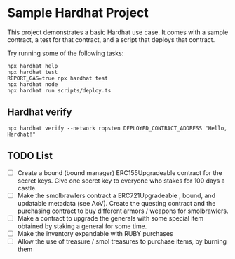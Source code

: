 # Sample Hardhat Project

This project demonstrates a basic Hardhat use case. It comes with a sample contract, a test for that contract, and a script that deploys that contract.

Try running some of the following tasks:

```shell
npx hardhat help
npx hardhat test
REPORT_GAS=true npx hardhat test
npx hardhat node
npx hardhat run scripts/deploy.ts
```

## Hardhat verify

```shell
npx hardhat verify --network ropsten DEPLOYED_CONTRACT_ADDRESS "Hello, Hardhat!"
```

## TODO List

- [ ] Create a bound (bound manager) ERC155Upgradeable contract for the secret keys. Give one secret key to everyone who stakes for 100 days a castle. 
- [ ] Make the smolbrawlers contract a ERC721Upgradeable , bound, and updatable metadata (see AoV). Create the questing contract and the purchasing contract to buy different armors / weapons for smolbrawlers.
- [ ] Make a contract to upgrade the generals with some special item obtained by staking a general for some time. 
- [ ] Make the inventory expandable with RUBY purchases
- [ ] Allow the use of treasure / smol treasures to purchase items, by burning them